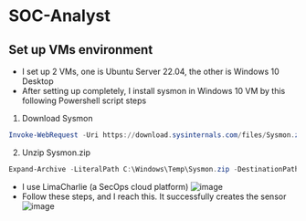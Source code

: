 # SOC-Analyst

## Set up VMs environment
- I set up 2 VMs, one is Ubuntu Server 22.04, the other is Windows 10 Desktop
- After setting up completely, I install sysmon in Windows 10 VM by this following Powershell script steps
1. Download Sysmon
```powershell
Invoke-WebRequest -Uri https://download.sysinternals.com/files/Sysmon.zip -OutFile C:\Windows\Temp\Sysmon.zip
```
2. Unzip Sysmon.zip
```powershell
Expand-Archive -LiteralPath C:\Windows\Temp\Sysmon.zip -DestinationPath C:\Windows\Temp\Sysmon
```

- I use LimaCharlie (a SecOps cloud platform)
![image](https://github.com/buiduchoang24/SOC-Analyst/assets/166605385/bdce3c63-38eb-42a6-81f6-626cfc5138e1)
- Follow these steps, and I reach this. It successfully creates the sensor
![image](https://github.com/buiduchoang24/SOC-Analyst/assets/166605385/a9985c93-978d-4c3a-83d8-5d23d9e3f49b)



